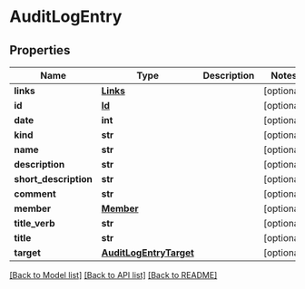 # AuditLogEntry

## Properties
Name | Type | Description | Notes
------------ | ------------- | ------------- | -------------
**links** | [**Links**](Links.md) |  | [optional] 
**id** | [**Id**](Id.md) |  | [optional] 
**date** | **int** |  | [optional] 
**kind** | **str** |  | [optional] 
**name** | **str** |  | [optional] 
**description** | **str** |  | [optional] 
**short_description** | **str** |  | [optional] 
**comment** | **str** |  | [optional] 
**member** | [**Member**](Member.md) |  | [optional] 
**title_verb** | **str** |  | [optional] 
**title** | **str** |  | [optional] 
**target** | [**AuditLogEntryTarget**](AuditLogEntryTarget.md) |  | [optional] 

[[Back to Model list]](../README.md#documentation-for-models) [[Back to API list]](../README.md#documentation-for-api-endpoints) [[Back to README]](../README.md)


